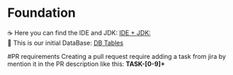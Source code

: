 # Foundation

:coffee: Here you can find the IDE and JDK: [IDE + JDK:](https://drive.google.com/drive/folders/1C0nJHzUHno47DGchbjqS1hlmNkuFqPoy?usp=share_link)   
:open_book: This is our initial DataBase: [DB Tables](https://drive.google.com/drive/u/1/folders/1fY0oj5mlhiU6tdIB4GdvcbrdPJiqXcme)

#PR requirements 
Creating a pull request require adding a task from jira by mention it in the PR description like this: **TASK-[0-9]+**
